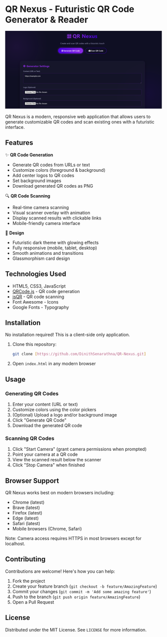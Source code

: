 # QR Nexus - Futuristic QR Code Generator & Reader

![QR Nexus Demo](https://raw.githubusercontent.com/DinithSenarathna/QR-Nexus/main/QR%20Nexus%20preview.png) 

QR Nexus is a modern, responsive web application that allows users to generate customizable QR codes and scan existing ones with a futuristic interface.

## Features

✨ **QR Code Generation**
- Generate QR codes from URLs or text
- Customize colors (foreground & background)
- Add center logos to QR codes
- Set background images
- Download generated QR codes as PNG

🔍 **QR Code Scanning**
- Real-time camera scanning
- Visual scanner overlay with animation
- Display scanned results with clickable links
- Mobile-friendly camera interface

🎨 **Design**
- Futuristic dark theme with glowing effects
- Fully responsive (mobile, tablet, desktop)
- Smooth animations and transitions
- Glassmorphism card design

## Technologies Used

- HTML5, CSS3, JavaScript
- [QRCode.js](https://github.com/davidshimjs/qrcodejs) - QR code generation
- [jsQR](https://github.com/cozmo/jsQR) - QR code scanning
- Font Awesome - Icons
- Google Fonts - Typography

## Installation

No installation required! This is a client-side only application.

1. Clone this repository:
   ```bash
   git clone [https://github.com/DinithSenarathna/QR-Nexus.git]
   ```
2. Open `index.html` in any modern browser

## Usage

### Generating QR Codes
1. Enter your content (URL or text)
2. Customize colors using the color pickers
3. (Optional) Upload a logo and/or background image
4. Click "Generate QR Code"
5. Download the generated QR code

### Scanning QR Codes
1. Click "Start Camera" (grant camera permissions when prompted)
2. Point your camera at a QR code
3. View the scanned result below the scanner
4. Click "Stop Camera" when finished

## Browser Support

QR Nexus works best on modern browsers including:
- Chrome (latest)
- Brave (latest)
- Firefox (latest)
- Edge (latest)
- Safari (latest)
- Mobile browsers (Chrome, Safari)

Note: Camera access requires HTTPS in most browsers except for localhost.

## Contributing

Contributions are welcome! Here's how you can help:

1. Fork the project
2. Create your feature branch (`git checkout -b feature/AmazingFeature`)
3. Commit your changes (`git commit -m 'Add some amazing feature'`)
4. Push to the branch (`git push origin feature/AmazingFeature`)
5. Open a Pull Request

## License

Distributed under the MIT License. See `LICENSE` for more information.

